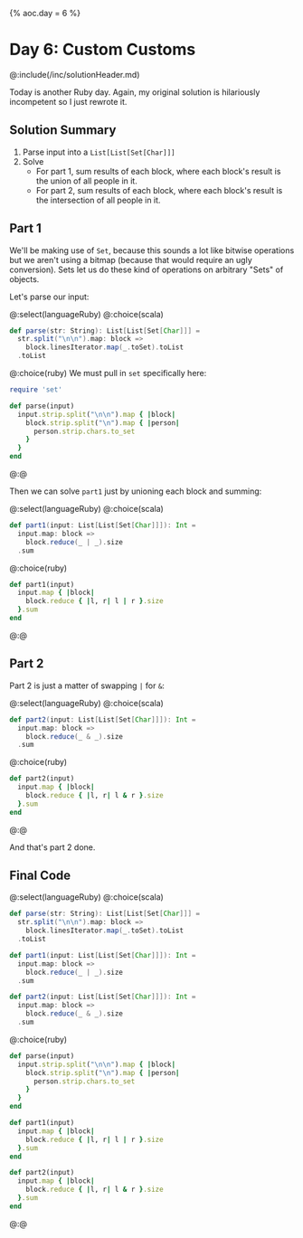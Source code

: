 {%
aoc.day = 6
%}

# Day 6: Custom Customs

@:include(/inc/solutionHeader.md)

Today is another Ruby day. Again, my original solution is hilariously incompetent so I just rewrote it.

## Solution Summary

1. Parse input into a `List[List[Set[Char]]]`
2. Solve
    * For part 1, sum results of each block, where each block's result is the union of all people in it.
    * For part 2, sum results of each block, where each block's result is the intersection of all people in it.


## Part 1

We'll be making use of `Set`, because this sounds a lot like bitwise operations but we aren't using a bitmap (because that would
require an ugly conversion). Sets let us do these kind of operations on arbitrary "Sets" of objects.

Let's parse our input:

@:select(languageRuby)
@:choice(scala)
```scala 3
def parse(str: String): List[List[Set[Char]]] =
  str.split("\n\n").map: block =>
    block.linesIterator.map(_.toSet).toList
  .toList
```
@:choice(ruby)
We must pull in `set` specifically here:
```ruby
require 'set'

def parse(input)
  input.strip.split("\n\n").map { |block|
    block.strip.split("\n").map { |person| 
      person.strip.chars.to_set
    }
  }
end
```
@:@

Then we can solve `part1` just by unioning each block and summing:

@:select(languageRuby)
@:choice(scala)
```scala 3
def part1(input: List[List[Set[Char]]]): Int =
  input.map: block =>
    block.reduce(_ | _).size
  .sum
```
@:choice(ruby)
```ruby
def part1(input)
  input.map { |block| 
    block.reduce { |l, r| l | r }.size
  }.sum
end
```
@:@


## Part 2

Part 2 is just a matter of swapping `|` for `&`:

@:select(languageRuby)
@:choice(scala)
```scala 3
def part2(input: List[List[Set[Char]]]): Int =
  input.map: block =>
    block.reduce(_ & _).size
  .sum
```
@:choice(ruby)
```ruby
def part2(input)
  input.map { |block|
    block.reduce { |l, r| l & r }.size
  }.sum
end
```
@:@

And that's part 2 done.

## Final Code

@:select(languageRuby)
@:choice(scala)
```scala 3
def parse(str: String): List[List[Set[Char]]] =
  str.split("\n\n").map: block =>
    block.linesIterator.map(_.toSet).toList
  .toList

def part1(input: List[List[Set[Char]]]): Int =
  input.map: block =>
    block.reduce(_ | _).size
  .sum

def part2(input: List[List[Set[Char]]]): Int =
  input.map: block =>
    block.reduce(_ & _).size
  .sum
```
@:choice(ruby)
```ruby
def parse(input)
  input.strip.split("\n\n").map { |block|
    block.strip.split("\n").map { |person| 
      person.strip.chars.to_set
    }
  }
end

def part1(input)
  input.map { |block| 
    block.reduce { |l, r| l | r }.size
  }.sum
end

def part2(input)
  input.map { |block|
    block.reduce { |l, r| l & r }.size
  }.sum
end
```
@:@
